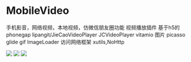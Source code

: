 # MobileVideo
手机影音，网络视频，本地视频，仿微信朋友圈功能
视频播放插件   基于h5的  phonegap
               lipangit/JieCaoVideoPlayer
               JCVideoPlayer
               vitamio
图片 picasso
     glide
     gif
     ImageLoader
访问网络框架 xutils,NoHttp

![](http://i.imgur.com/m7M9fS0.png)
![](http://i.imgur.com/bYQU2YT.png)
![](http://i.imgur.com/9Ikz1Uf.png)
